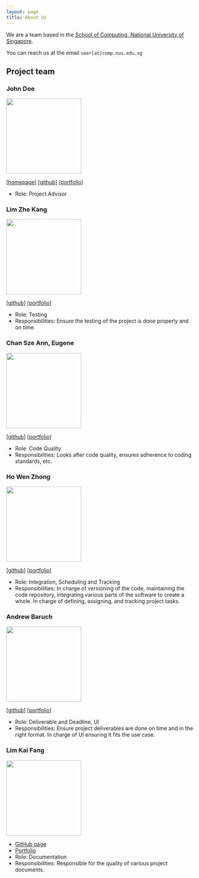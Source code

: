 ```yaml
---
layout: page
title: About Us
---
```


We are a team based in the [School of Computing, National University of Singapore](http://www.comp.nus.edu.sg).

You can reach us at the email `seer[at]comp.nus.edu.sg`

## Project team

### John Doe

<img src="images/johndoe.png" width="200px">

[[homepage](http://www.comp.nus.edu.sg/~damithch)]
[[github](https://github.com/johndoe)]
[[portfolio](team/johndoe.md)]

* Role: Project Advisor

### Lim Zhe Kang

<img src="images/limzk126.png" width="200px">

[[github](http://github.com/limzk126)]
[[portfolio](team/johndoe.md)]

* Role: Testing
* Responsibilities: Ensure the testing of the project is done properly and on time.

### Chan Sze Ann, Eugene

<img src="images/eugenecsa.png" width="200px">

[[github](http://github.com/eugenecsa)] [[portfolio](team/johndoe.md)]

* Role: Code Quality
* Responsibilities: Looks after code quality, ensures adherence to coding standards, etc.

### Ho Wen Zhong

<img src="images/wz27.png" width="200px">

[[github](http://github.com/wz27)]
[[portfolio](team/johndoe.md)]

* Role: Integration, Scheduling and Tracking
* Responsibilities: In charge of versioning of the code, maintaining the code repository, integrating various parts of
  the software to create a whole. In charge of defining, assigning, and tracking project tasks.

### Andrew Baruch

<img src="images/leopardmerkava.png" width="200px">

[[github](https://github.com/LeopardMerkava)]
[[portfolio](team/johndoe.md)]

* Role: Deliverable and Deadline, UI
* Responsibilities: Ensure project deliverables are done on time and in the right format. In charge of UI ensuring it fits the use case.

### Lim Kai Fang

<img src="images/kflim.png" width="200px">

* [GitHub page](https://github.com/kflim)
* [Portfolio](team/kflim.md)
* Role: Documentation
* Responsibilities: Responsible for the quality of various project documents.